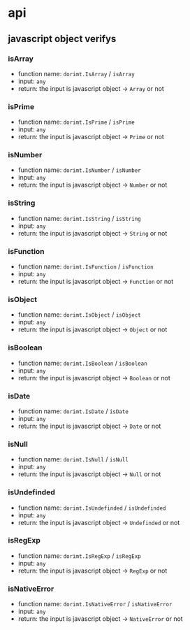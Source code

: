 # api

## javascript object verifys

### isArray

-   function name: `dorimt.IsArray` / `isArray`
-   input: `any`
-   return: the input is javascript object -> `Array` or not

### isPrime

-   function name: `dorimt.IsPrime` / `isPrime`
-   input: `any`
-   return: the input is javascript object -> `Prime` or not

### isNumber

-   function name: `dorimt.IsNumber` / `isNumber`
-   input: `any`
-   return: the input is javascript object -> `Number` or not

### isString

-   function name: `dorimt.IsString` / `isString`
-   input: `any`
-   return: the input is javascript object -> `String` or not

### isFunction

-   function name: `dorimt.IsFunction` / `isFunction`
-   input: `any`
-   return: the input is javascript object -> `Function` or not

### isObject

-   function name: `dorimt.IsObject` / `isObject`
-   input: `any`
-   return: the input is javascript object -> `Object` or not

### isBoolean

-   function name: `dorimt.IsBoolean` / `isBoolean`
-   input: `any`
-   return: the input is javascript object -> `Boolean` or not

### isDate

-   function name: `dorimt.IsDate` / `isDate`
-   input: `any`
-   return: the input is javascript object -> `Date` or not

### isNull

-   function name: `dorimt.IsNull` / `isNull`
-   input: `any`
-   return: the input is javascript object -> `Null` or not

### isUndefinded

-   function name: `dorimt.IsUndefinded` / `isUndefinded`
-   input: `any`
-   return: the input is javascript object -> `Undefinded` or not

### isRegExp

-   function name: `dorimt.IsRegExp` / `isRegExp`
-   input: `any`
-   return: the input is javascript object -> `RegExp` or not

### isNativeError

-   function name: `dorimt.IsNativeError` / `isNativeError`
-   input: `any`
-   return: the input is javascript object -> `NativeError` or not
